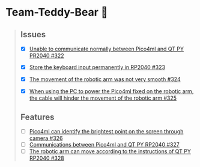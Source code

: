 # Team-Teddy-Bear 🧸

> ## Issues
> * [x]  [Unable to communicate normally between Pico4ml and QT PY PR2040 #322](https://github.com/ese-detkin-lab/ese5190-2022/issues/322)
> * [x]  [Store the keyboard input permanently in RP2040 #323](https://github.com/ese-detkin-lab/ese5190-2022/issues/323)
> * [x]  [The movement of the robotic arm was not very smooth #324](https://github.com/ese-detkin-lab/ese5190-2022/issues/324)
> * [x]  [When using the PC to power the Pico4ml fixed on the robotic arm, the cable will hinder the movement of the robotic arm #325](https://github.com/ese-detkin-lab/ese5190-2022/issues/325)
>
> 
> ## Features
> * [ ]  [Pico4ml can identify the brightest point on the screen through camera #326](https://github.com/ese-detkin-lab/ese5190-2022/issues/326)
> * [ ]  [Communications between Pico4ml and QT PY RP2040 #327](https://github.com/ese-detkin-lab/ese5190-2022/issues/327)
> * [ ]  [The robotic arm can move according to the instructions of QT PY RP2040 #328](https://github.com/ese-detkin-lab/ese5190-2022/issues/328)
